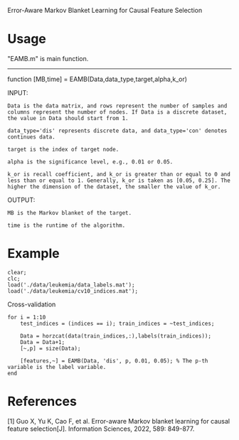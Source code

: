 Error-Aware Markov Blanket Learning for Causal Feature Selection

Usage
==========
"EAMB.m" is main function.

-------------------------------------------------------------------------------------------------------------------

function [MB,time] = EAMB(Data,data_type,target,alpha,k_or)

INPUT:

    Data is the data matrix, and rows represent the number of samples and columns represent the number of nodes. If Data is a discrete dataset, the value in Data should start from 1.

    data_type='dis' represents discrete data, and data_type='con' denotes continues data.

    target is the index of target node.

    alpha is the significance level, e.g., 0.01 or 0.05.

    k_or is recall coefficient, and k_or is greater than or equal to 0 and less than or equal to 1. Generally, k_or is taken as [0.05, 0.25]. The higher the dimension of the dataset, the smaller the value of k_or.


OUTPUT:

    MB is the Markov blanket of the target.

    time is the runtime of the algorithm.

Example
========
    clear;
    clc;
    load('./data/leukemia/data_labels.mat');
    load('./data/leukemia/cv10_indices.mat');

Cross-validation

    for i = 1:10
        test_indices = (indices == i); train_indices = ~test_indices;

        Data = horzcat(data(train_indices,:),labels(train_indices));
        Data = Data+1;
        [~,p] = size(Data);

        [features,~] = EAMB(Data, 'dis', p, 0.01, 0.05); % The p-th variable is the label variable.
    end

References
==========
[1] Guo X, Yu K, Cao F, et al. Error-aware Markov blanket learning for causal feature selection[J]. Information Sciences, 2022, 589: 849-877.
